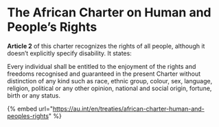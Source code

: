 # The African Charter on Human and People’s Rights

**Article 2** of this charter recognizes the rights of all people, although it doesn’t explicitly specify disability. It states:

Every individual shall be entitled to the enjoyment of the rights and freedoms recognised and guaranteed in the present Charter without distinction of any kind such as race, ethnic group, colour, sex, language, religion, political or any other opinion, national and social origin, fortune, birth or any status.

{% embed url="https://au.int/en/treaties/african-charter-human-and-peoples-rights" %}
